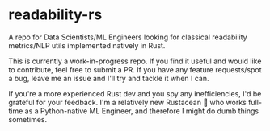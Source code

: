 # readability-rs
A repo for Data Scientists/ML Engineers looking for classical readability metrics/NLP utils implemented natively in Rust.

This is currently a work-in-progress repo. If you find it useful and would like to contribute, feel free to submit a PR. If you have any feature requests/spot a bug, leave me an issue and I'll try and tackle it when I can.

If you're a more experienced Rust dev and you spy any inefficiencies, I'd be grateful for your feedback. I'm a relatively new Rustacean :crab: who works full-time as a Python-native ML Engineer, and therefore I might do dumb things sometimes.
